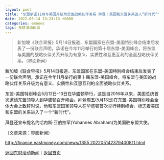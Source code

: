 ```yaml
---
layout: post
title: "东盟承诺11月与美国升级为全面战略伙伴关系 拜登：美国和东盟关系进入“新时代”"
date: 2022-05-14 13:23:13 +0800
categories: emnews
tags: 东财滚动新闻
---
```

> 新加坡《联合早报》5月14日报道，东盟国家在东盟-美国特别峰会结束后发表了一份联合声明，承诺在今年11月举行的第十届东盟-美国峰会，将东盟与美国的战略伙伴关系升级为有意义、实质性和互惠互利的全面战略伙伴关系。（界面新闻）

<p>新加坡《联合早报》5月14日报道，东盟国家在东盟-美国特别峰会结束后发表了一份联合声明，承诺在今年11月举行的第十届东盟-美国峰会，将东盟与美国的战略伙伴关系升级为有意义、实质性和互惠互利的全面战略伙伴关系。</p>
 <p>东盟-美国特别峰会5月12日-13日在华盛顿举行，这是自2016年以来，美国总统首次邀请东盟领导人到华盛顿召开峰会。拜登周五(5月13日)在东盟-美国特别峰会全体大会上致辞时说，他和东盟国家领导人在华盛顿首次举行特别峰会，标志着美国和东盟的关系进入了一个“新时代”。</p>
 <p>拜登还宣布提名约哈内斯·亚伯拉罕(Yohannes Abraham)为美国驻东盟大使。</p><p class="em_media">（文章来源：界面新闻）</p>

<http://finance.eastmoney.com/news/1355,202205142379400811.html>

[返回东财滚动新闻](//finews.withounder.com/emnews/)｜[返回首页](//finews.withounder.com/)